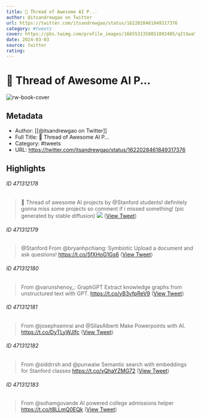 ```yaml
---
title: 🧵 Thread of Awesome AI P...
author: @itsandrewgao on Twitter
url: https://twitter.com/itsandrewgao/status/1622028461849317376
category: #tweets
cover: https://pbs.twimg.com/profile_images/1665531358851092485/qItXwa52.jpg
date: 2024-03-03
source: twitter
rating:
---
```

# 🧵 Thread of Awesome AI P...

![rw-book-cover](https://pbs.twimg.com/profile_images/1665531358851092485/qItXwa52.jpg)

## Metadata
- Author: [[@itsandrewgao on Twitter]]
- Full Title: 🧵 Thread of Awesome AI P...
- Category: #tweets
- URL: https://twitter.com/itsandrewgao/status/1622028461849317376

## Highlights
###### ID 471312178
> 🧵 Thread of awesome AI projects by @Stanford students!
> definitely gonna miss some projects so comment if i missed something!
> (pic generated by stable diffusion) 
> ![](https://pbs.twimg.com/media/FoKZ_4vaYAAyJ5o.jpg) ([View Tweet](https://twitter.com/itsandrewgao/status/1622028461849317376))
    
###### ID 471312179
> @Stanford From @bryanhpchiang: Symbiotic
> Upload a document and ask questions!
> https://t.co/5fXHoG1Gs6 ([View Tweet](https://twitter.com/itsandrewgao/status/1622028971348234240))
    
###### ID 471312180
> From @varunshenoy_: GraphGPT
> Extract knowledge graphs from unstructured text with GPT.
> https://t.co/yB3vfpReV9 ([View Tweet](https://twitter.com/itsandrewgao/status/1622029172553166848))
    
###### ID 471312181
> From @josephsemrai and @SilasAlberti 
> Make Powerpoints with AI.
> https://t.co/DyTLyWJlfc ([View Tweet](https://twitter.com/itsandrewgao/status/1622033913559519237))
    
###### ID 471312182
> From @siddrrsh and @punwaiw 
> Semantic search with embeddings for Stanford classes
> https://t.co/vQhaYZMG72 ([View Tweet](https://twitter.com/itsandrewgao/status/1622034554277224449))
    
###### ID 471312183
> From @sohamgovande 
> AI powered college admissions helper https://t.co/t8LLmQ0EQk ([View Tweet](https://twitter.com/itsandrewgao/status/1622464326320951296))
    
